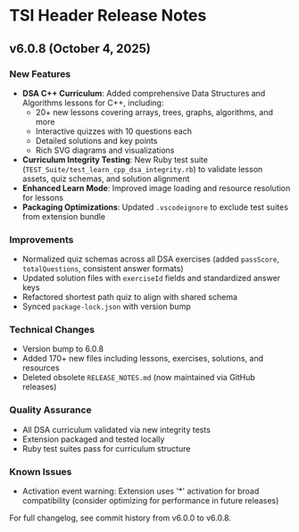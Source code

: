 # TSI Header Release Notes

## v6.0.8 (October 4, 2025)

### New Features

- **DSA C++ Curriculum**: Added comprehensive Data Structures and Algorithms lessons for C++, including:
  - 20+ new lessons covering arrays, trees, graphs, algorithms, and more
  - Interactive quizzes with 10 questions each
  - Detailed solutions and key points
  - Rich SVG diagrams and visualizations
- **Curriculum Integrity Testing**: New Ruby test suite (`TEST_Suite/test_learn_cpp_dsa_integrity.rb`) to validate lesson assets, quiz schemas, and solution alignment
- **Enhanced Learn Mode**: Improved image loading and resource resolution for lessons
- **Packaging Optimizations**: Updated `.vscodeignore` to exclude test suites from extension bundle

### Improvements

- Normalized quiz schemas across all DSA exercises (added `passScore`, `totalQuestions`, consistent answer formats)
- Updated solution files with `exerciseId` fields and standardized answer keys
- Refactored shortest path quiz to align with shared schema
- Synced `package-lock.json` with version bump

### Technical Changes

- Version bump to 6.0.8
- Added 170+ new files including lessons, exercises, solutions, and resources
- Deleted obsolete `RELEASE_NOTES.md` (now maintained via GitHub releases)

### Quality Assurance

- All DSA curriculum validated via new integrity tests
- Extension packaged and tested locally
- Ruby test suites pass for curriculum structure

### Known Issues

- Activation event warning: Extension uses '*' activation for broad compatibility (consider optimizing for performance in future releases)

For full changelog, see commit history from v6.0.0 to v6.0.8.
